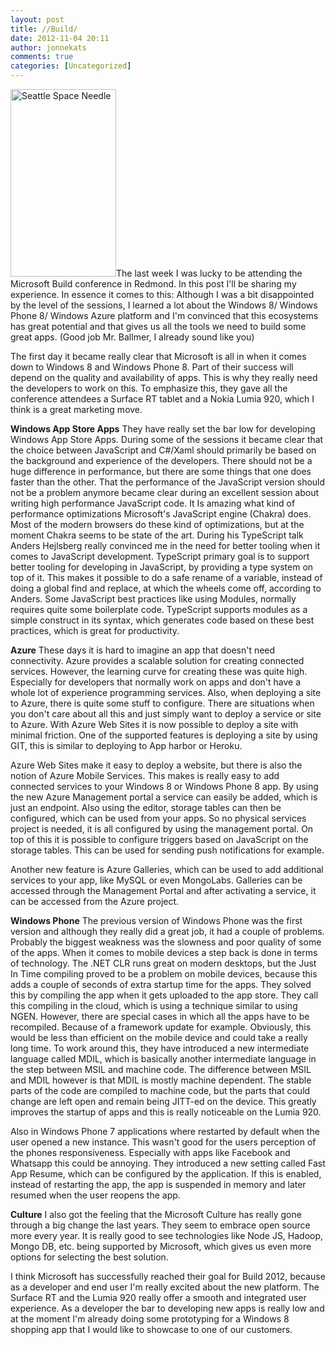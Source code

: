 ```yaml
---
layout: post
title: //Build/
date: 2012-11-04 20:11
author: jonnekats
comments: true
categories: [Uncategorized]
---
```

<a href="http://jonnekats.files.wordpress.com/2012/11/wp_20121101_010.jpg"><img class="alignright size-medium wp-image-67" title="seattle" alt="Seattle Space Needle" src="http://jonnekats.files.wordpress.com/2012/11/wp_20121101_010.jpg?w=169" height="300" width="169" /></a>The last week I was lucky to be attending the Microsoft Build conference in Redmond. In this post I'll be sharing my experience. In essence it comes to this: Although I was a bit disappointed by the level of the sessions, I learned a lot about the Windows 8/ Windows Phone 8/ Windows Azure platform and I'm convinced that this ecosystems has great potential and that gives us all the tools we need to build some great apps. (Good job Mr. Ballmer, I already sound like you)

The first day it became really clear that Microsoft is all in when it comes down to Windows 8 and Windows Phone 8. Part of their success will depend on the quality and availability of apps. This is why they really need the developers to work on this. To emphasize this, they gave all the conference attendees a Surface RT tablet and a Nokia Lumia 920, which I think is a great marketing move.

<strong>Windows App Store Apps</strong>
They have really set the bar low for developing Windows App Store Apps. During some of the sessions it became clear that the choice between JavaScript and C#/Xaml should primarily be based on the background and experience of the developers. There should not be a huge difference in performance, but there are some things that one does faster than the other. That the performance of the JavaScript version should not be a problem anymore became clear during an excellent session about writing high performance JavaScript code. It Is amazing what kind of performance optimizations Microsoft's JavaScript engine (Chakra) does. Most of the modern browsers do these kind of optimizations, but at the moment Chakra seems to be state of the art. During his TypeScript talk Anders Hejlsberg really convinced me in the need for better tooling when it comes to JavaScript development. TypeScript primary goal is to support better tooling for developing in JavaScript, by providing a type system on top of it. This makes it possible to do a safe rename of a variable, instead of doing a global find and replace, at which the wheels come off, according to Anders. Some JavaScript best practices like using Modules, normally requires quite some boilerplate code. TypeScript supports modules as a simple construct in its syntax, which generates code based on these best practices, which is great for productivity.

<strong>Azure</strong>
These days it is hard to imagine an app that doesn't need connectivity. Azure provides a scalable solution for creating connected services. However, the learning curve for creating these was quite high. Especially for developers that normally work on apps and don't have a whole lot of experience programming services. Also, when deploying a site to Azure, there is quite some stuff to configure. There are situations when you don't care about all this and just simply want to deploy a service or site to Azure. With Azure Web Sites it is now possible to deploy a site with minimal friction. One of the supported features is deploying a site by using GIT, this is similar to deploying to App harbor or Heroku.

Azure Web Sites make it easy to deploy a website, but there is also the notion of Azure Mobile Services. This makes is really easy to add connected services to your Windows 8 or Windows Phone 8 app. By using the new Azure Management portal a service can easily be added, which is just an endpoint. Also using the editor, storage tables can then be configured, which can be used from your apps. So no physical services project is needed, it is all configured by using the management portal. On top of this it is possible to configure triggers based on JavaScript on the storage tables. This can be used for sending push notifications for example.

Another new feature is Azure Galleries, which can be used to add additional services to your app, like MySQL or even MongoLabs. Galleries can be accessed through the Management Portal and after activating a service, it can be accessed from the Azure project.

<strong>Windows Phone</strong>
The previous version of Windows Phone was the first version and although they really did a great job, it had a couple of problems. Probably the biggest weakness was the slowness and poor quality of some of the apps. When it comes to mobile devices a step back is done in terms of technology. The .NET CLR runs great on modern desktops, but the Just In Time compiling proved to be a problem on mobile devices, because this adds a couple of seconds of extra startup time for the apps. They solved this by compiling the app when it gets uploaded to the app store. They call this compiling in the cloud, which is using a technique similar to using NGEN. However, there are special cases in which all the apps have to be recompiled. Because of a framework update for example. Obviously, this would be less than efficient on the mobile device and could take a really long time. To work around this, they have introduced a new intermediate language called MDIL, which is basically another intermediate language in the step between MSIL and machine code. The difference between MSIL and MDIL however is that MDIL is mostly machine dependent. The stable parts of the code are compiled to machine code, but the parts that could change are left open and remain being JITT-ed on the device. This greatly improves the startup of apps and this is really noticeable on the Lumia 920.

Also in Windows Phone 7 applications where restarted by default when the user opened a new instance. This wasn't good for the users perception of the phones responsiveness. Especially with apps like Facebook and Whatsapp this could be annoying. They introduced a new setting called Fast App Resume, which can be configured by the application. If this is enabled, instead of restarting the app, the app is suspended in memory and later resumed when the user reopens the app.

<strong>Culture</strong>
I also got the feeling that the Microsoft Culture has really gone through a big change the last years. They seem to embrace open source more every year. It is really good to see technologies like Node JS, Hadoop, Mongo DB, etc. being supported by Microsoft, which gives us even more options for selecting the best solution.

I think Microsoft has successfully reached their goal for Build 2012, because as a developer and end user I'm really excited about the new platform. The Surface RT and the Lumia 920 really offer a smooth and integrated user experience. As a developer the bar to developing new apps is really low and at the moment I'm already doing some prototyping for a Windows 8 shopping app that I would like to showcase to one of our customers.
